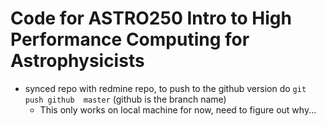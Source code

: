 # Code for ASTRO250 Intro to High Performance Computing for Astrophysicists
- synced repo with redmine repo, to push to the github version do ``git push github  master`` (github is the branch name) 
    - This only works on local machine for now, need to figure out why...
